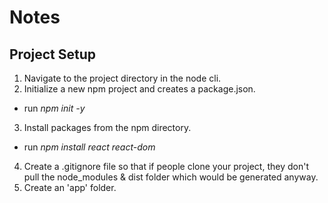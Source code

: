 # Notes

## Project Setup

1. Navigate to the project directory in the node cli.
2. Initialize a new npm project and creates a package.json. 
* run *npm init -y*
3. Install packages from the npm directory.
* run *npm install react react-dom*
4. Create a .gitignore file so that if people clone your project, they don't pull the node_modules & dist folder which would be generated anyway. 
5. Create an 'app' folder. 






